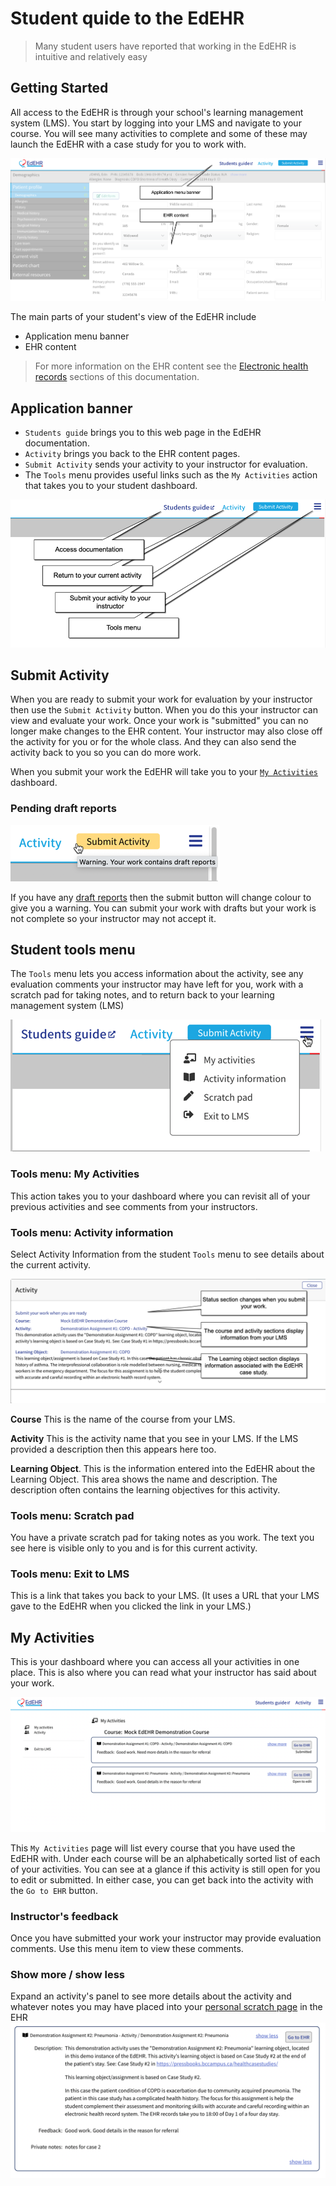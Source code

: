 # Student quide to the EdEHR

> Many student users have reported that working in the EdEHR is intuitive and relatively easy

## Getting Started

All access to the EdEHR is through your school's learning management system (LMS). You start by logging into your LMS and navigate to your course. You will see many activities to complete and some of these may launch the EdEHR with a case study for you to work with.

![1]

The main parts of your student's view of the EdEHR include

- Application menu banner
- EHR content

> For more information on the EHR content see the [Electronic health records](/ehr) sections of this documentation.


## Application banner

- ```Students guide``` brings you to this web page in the EdEHR documentation.
- ```Activity``` brings you back to the EHR content pages.
- ```Submit Activity``` sends your activity to your instructor for evaluation.
- The ```Tools``` menu provides useful links such as the ```My Activities``` action that takes you to your student dashboard.

![2]

## Submit Activity

When you are ready to submit your work for evaluation by your instructor then use the ```Submit Activity``` button. 
When you do this your instructor can view and evaluate your work.
Once your work is "submitted" you can no longer make changes to the EHR content. 
Your instructor may also close off the activity for you or for the whole class. 
And they can also send the activity back to you so you can do more work.

When you submit your work the EdEHR will take you to your [```My Activities```](/student/#my-activities) dashboard.

### Pending draft reports
![5]

If you have any [draft reports](/ehr/#draft-reports-and-verifying-correctness) then the submit button will change colour to give you a warning. You can submit your work with drafts but your work is not complete so your instructor may not accept it.


## Student tools menu
The ```Tools``` menu lets you access information about the activity, 
see any evaluation comments your instructor may have left for you, 
work with a scratch pad for taking notes, and
to return back to your learning management system (LMS)

![3]

### Tools menu: My Activities

This action takes you to your dashboard where you can revisit all of your previous activities and see comments from your instructors.

### Tools menu: Activity information

Select Activity Information from the student ```Tools``` menu to see details about the current activity.

![4]

**Course** This is the name of the course from your LMS.

**Activity** This is the activity name that you see in your LMS.  If the LMS provided a description then this appears here too.

**Learning Object**.  This is the information entered into the EdEHR about the Learning Object.  This area shows the name and description. The description often contains the learning objectives for this activity.


### Tools menu: Scratch pad

You have a private scratch pad for taking notes as you work. The text you see here is visible only to you and is for this current activity.

### Tools menu: Exit to LMS

This is a link that takes you back to your LMS.  (It uses a URL that your LMS gave to the EdEHR when you clicked the link in your LMS.)

## My Activities

This is your dashboard where you can access all your activities in one place.  This is also where you can read what your instructor has said about your work.

![6]

This ```My Activities``` page will list every course that you have used the EdEHR with. Under each course will be an alphabetically sorted list of each of your activities.  You can see at a glance if this activity is still open for you to edit or submitted.  In either case, you can get back into the activity with the ```Go to EHR``` button.

### Instructor's feedback

Once you have submitted your work your instructor may provide evaluation comments. Use this menu item to view these comments.

### Show more / show less

Expand an activity's panel to see more details about the activity and whatever notes you may have placed into your [personal scratch page](/student/#student-tools-menu) in the EHR
![7]



[1]: ../images/student-main-ehr-page.png "Main page"
[2]: ../images/student-application-banner.png "Student top banner"
[3]: ../images/student-tools.png "Student tools menu"
[4]: ../images/student-activity-dialog.png "Activity dialog"
[5]: ../images/student-submit-draft-warning.png "Submit with drafts pending"
[6]: ../images/student-my-activities-page.png 'My activities page'
[7]: ../images/student-my-activities-details.png "My activities detauils"
